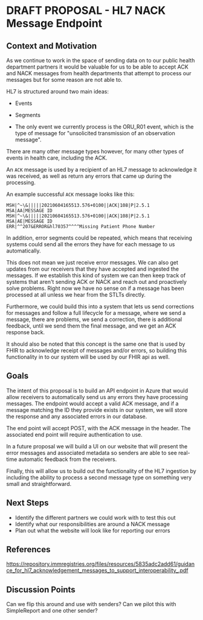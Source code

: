 # DRAFT PROPOSAL - HL7 NACK Message Endpoint
## Context and Motivation
As we continue to work in the space of sending data on to our public health department partners it would be valuable for us to be able to accept ACK and NACK messages from health departments that attempt to process our messages but for some reason are not able to.

HL7 is structured around two main ideas:

* Events
* Segments

* The only event we currently process is the ORU_R01 event, which is the type of message for "unsolicited transmission of an observation message".

There are many other message types however, for many other types of events in health care, including the ACK.

An `ACK` message is used by a recipient of an HL7 message to acknowledge it was received, as well as return any errors that came up during the processing.

An example successful `ACK` message looks like this:

```text
MSH|^~\&|||||20210604165513.576+0100||ACK|108|P|2.5.1
MSA|AA|MESSAGE ID
MSH|^~\&|||||20210604165513.576+0100||ACK|108|P|2.5.1
MSA|AE|MESSAGE ID
ERR|^^207&ERROR&hl70357^^^^Missing Patient Phone Number
```

In addition, error segments could be repeated, which means that receiving systems could send all the errors they have for each message to us automatically.

This does not mean we just receive error messages. We can also get updates from our receivers that they have accepted and ingested the messages. If we establish this kind of system we can then keep track of systems that aren't sending ACK or NACK and reach out and proactively solve problems. Right now we have no sense on if a message has been processed at all unless we hear from the STLTs directly.

Furthermore, we could build this into a system that lets us send corrections for messages and follow a full lifecycle for a message, where we send a message, there are problems, we send a correction, there is additional feedback, until we send them the final message, and we get an ACK response back.

It should also be noted that this concept is the same one that is used by FHIR to acknowledge receipt of messages and/or errors, so building this functionality in to our system will be used by our FHIR api as well.

## Goals
The intent of this proposal is to build an API endpoint in Azure that would allow receivers to automatically send us any errors they have processing messages. The endpoint would accept a valid ACK message, and if a message matching the ID they provide exists in our system, we will store the response and any associated errors in our database.

The end point will accept POST, with the ACK message in the header. The associated end point will require authentication to use.

In a future proposal we will build a UI on our website that will present the error messages and associated metadata so senders are able to see real-time automatic feedback from the receivers.

Finally, this will allow us to build out the functionality of the HL7 ingestion by including the ability to process a second message type on something very small and straightforward.

## Next Steps
* Identify the different partners we could work with to test this out
* Identify what our responsibilities are around a NACK message
* Plan out what the website will look like for reporting our errors

## References
https://repository.immregistries.org/files/resources/5835adc2add61/guidance_for_hl7_acknowledgement_messages_to_support_interoperability_.pdf

## Discussion Points
Can we flip this around and use with senders? Can we pilot this with SimpleReport and one other sender?
